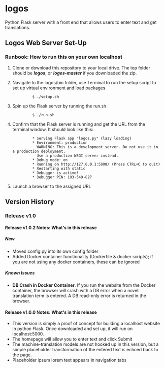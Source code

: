 # logos
Python Flask server with a front end that allows users to enter text and get translations.
## Logos Web Server Set-Up
### Runbook: How to run this on your own localhost
1. Clone or download this repository to your local drive. The top folder should be *__logos__*, or *__logos-master__* if you downloaded the zip.
2. Navigate to the logos/bin folder, use Terminal to run the setup script to set up virtual environment and load packages

                $ ./setup.sh

3. Spin up the Flask server by running the run.sh

                $ ./run.sh

11. Confirm that the Flask server is running and get the URL from the terminal window.  It should look like this:

                 * Serving Flask app "logos.py" (lazy loading)
                 * Environment: production
                   WARNING: This is a development server. Do not use it in a production deployment.
                   Use a production WSGI server instead.
                 * Debug mode: on
                 * Running on http://127.0.0.1:5000/ (Press CTRL+C to quit)
                 * Restarting with static
                 * Debugger is active!
                 * Debugger PIN: 103-549-827

12. Launch a browser to the assigned URL

## Version History
### Release v1.0
#### Release v1.0.2 Notes: What's in this release
##### New
- Moved config.py into its own config folder
- Added Docker container functionality (Dockerfile & docker scripts); if you are not using any docker containers, these can be ignored
##### Known Issues
- __DB Crash in Docker Container__.  If you run the website from the Docker container, the browser will crash with a DB error when a novel translation term is entered. A DB read-only error is returned in the browser.  
#### Release v1.0.0 Notes: What's in this release
- This version is simply a proof of concept for building a localhost website in python Flask.  Once downloaded and set up, it will run on localhost:5000.
- The homepage will allow you to enter text and click Submit
- The machine-translation models are not hooked up in this version, but a simple placeholder transformation of the entered text is echoed back to the page.
- Placeholder ipsum lorem text appears in navigation tabs
